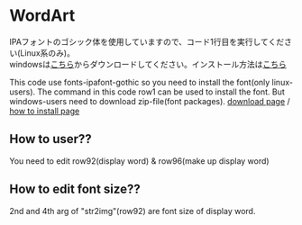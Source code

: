 # WordArt

IPAフォントのゴシック体を使用していますので、コード1行目を実行してください(Linux系のみ)。  
windowsは[こちら](https://moji.or.jp/ipafont/ipafontdownload/)からダウンロードしてください。インストール方法は[こちら](https://moji.or.jp/ipafont/installation/)

This code use fonts-ipafont-gothic so you need to install the font(only linux-users). The command in this code row1 can be used to install the font. But windows-users need to download zip-file(font packages). [download page](https://moji.or.jp/ipafont/ipafontdownload/) / [how to install page](https://moji.or.jp/ipafont/installation/)

## How to user??

You need to edit row92(display word) & row96(make up display word)

## How to edit font size??

2nd and 4th arg of "str2img"(row92) are font size of display word.
